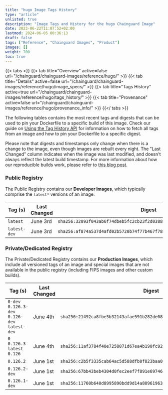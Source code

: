 ```yaml
---
title: "hugo Image Tags History"
type: "article"
unlisted: true
description: "Image Tags and History for the hugo Chainguard Image"
date: 2023-06-22T11:07:52+02:00
lastmod: 2024-06-05 00:36:13
draft: false
tags: ["Reference", "Chainguard Images", "Product"]
images: []
weight: 700
toc: true
---
```


{{< tabs >}}
{{< tab title="Overview" active=false url="/chainguard/chainguard-images/reference/hugo/" >}}
{{< tab title="Details" active=false url="/chainguard/chainguard-images/reference/hugo/image_specs/" >}}
{{< tab title="Tags History" active=true url="/chainguard/chainguard-images/reference/hugo/tags_history/" >}}
{{< tab title="Provenance" active=false url="/chainguard/chainguard-images/reference/hugo/provenance_info/" >}}
{{</ tabs >}}

The following tables contains the most recent tags and digests that can be used to pin your Dockerfile to a specific build of this image. Check our guide on [Using the Tag History API](/chainguard/chainguard-images/using-the-tag-history-api/) for information on how to fetch all tags from an image and how to pin your Dockerfile to a specific digest.

Please note that digests and timestamps only change when there is a change to the image, even though images are rebuilt every night. The "Last Changed" column indicates when the image was last modified, and doesn't always reflect the latest build timestamp. For more information about how our reproducible builds work, please refer to [this blog post](https://www.chainguard.dev/unchained/reproducing-chainguards-reproducible-image-builds).

### Public Registry
The Public Registry contains our **Developer Images**, which typically comprise the `latest*` versions of an image.

| Tag (s)       | Last Changed | Digest                                                                    |
|---------------|--------------|---------------------------------------------------------------------------|
|  `latest`     | June 3rd     | `sha256:32093f043ab6f74dbeb5fc2cb23f2d0388a66b5ae83302bdffbe304b5b70d5ee` |
|  `latest-dev` | June 3rd     | `sha256:af874a537d4afd02b5720b74f77b467f7853bd21415d3a3cb761907061d87f8e` |


### Private/Dedicated Registry
The Private/Dedicated Registry contains our **Production Images**, which include all versioned tags of an image and special images that are not available in the public registry (including FIPS images and other custom builds).

| Tag (s)                                         | Last Changed | Digest                                                                    |
|-------------------------------------------------|--------------|---------------------------------------------------------------------------|
|  `0-dev` `0.126.3-dev` `0.126-dev` `latest-dev` | June 4th     | `sha256:21492ca8fbe3b32143afae591b282de0825608e9f0511d7e4f96ca0b2df7fe6a` |
|  `0` `0.126.3` `latest` `0.126`                 | June 4th     | `sha256:11af3784f40e7258071d67ea4b190fc92f8c89a20fc37258287fc4dc2b616491` |
|  `0.126.2`                                      | June 1st     | `sha256:c2b5f3335cab64ac5d588dfb0f823baa0e8a048f87112e8ffc6c34288441e003` |
|  `0.126.2-dev`                                  | June 1st     | `sha256:67bb43beb4304d0fec2eef7f891e69746721c8c060f9bdbc540aacc6a999a7e1` |
|  `0.126.1-dev`                                  | June 1st     | `sha256:11760b640d8995890bdd9d14a809619638fde90723da9746f8d3ee062d44b116` |


